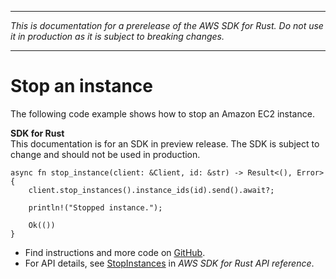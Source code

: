 --------

 *This is documentation for a prerelease of the AWS SDK for Rust\. Do not use it in production as it is subject to breaking changes\.* 

--------

# Stop an instance<a name="ec2_StopInstances_rust_topic"></a>

The following code example shows how to stop an Amazon EC2 instance\.

**SDK for Rust**  
This documentation is for an SDK in preview release\. The SDK is subject to change and should not be used in production\.
  

```
async fn stop_instance(client: &Client, id: &str) -> Result<(), Error> {
    client.stop_instances().instance_ids(id).send().await?;

    println!("Stopped instance.");

    Ok(())
}
```
+  Find instructions and more code on [GitHub](https://github.com/awsdocs/aws-doc-sdk-examples/tree/main/.rust_alpha/ec2#code-examples)\. 
+  For API details, see [StopInstances](https://awslabs.github.io/aws-sdk-rust/) in *AWS SDK for Rust API reference*\. 